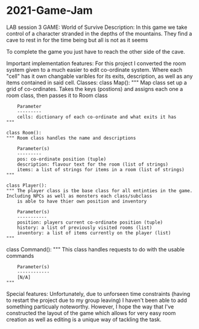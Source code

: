 # 2021-Game-Jam

LAB session 3
GAME: World of Survive
Description:
  In this game we take control of a character stranded in the depths of the mountains. 
  They find a cave to rest in for the time being but all is not as it seems

To complete the game you just have to reach the other side of the cave.

Important implementation features:
  For this project I converted the room system given to a much easier to edit co-ordinate system. Where each "cell" has it own  changable varibles for its exits, description, as   well as any items contained in said cell.
  Classes:
  class Map():
    """ Map class set up a grid of co-ordinates. Takes the keys (postions)
        and assigns each one a room class, then passes it to Room class

        Parameter
        ---------
        cells: dictionary of each co-ordinate and what exits it has
    """
    
    class Room():
    """ Room class handles the name and descriptions

        Parameter(s)
        ---------
        pos: co-ordinate position (tuple)
        description: flavour text for the room (list of strings)
        items: a list of strings for items in a room (list of strings)
    """
    
    class Player():
    """ The player class is tbe base class for all entinties in the game. Including NPCs as well as monsters each class/subclass
        is able to have thier own position and inventory

        Parameter(s)
        -----------
        position: players current co-ordinate position (tuple)
        history: a list of previously visited rooms (list)
        inventory: a list of items currently on the player (list)
    """
    
   class Command():
    """ This class handles requests to do with the usable commands

        Parameter(s)
        ------------
        [N/A]
    """
    
   Special features:
    Unfortunately, due to unforseen time constraints (having to restart the project due to my group leaving) I haven't been able to add something particualy noteworthy. However, I hope the way that I've constructed the layout of the game which allows for very easy room creation as well as editing is a unique way of tackling the task.

